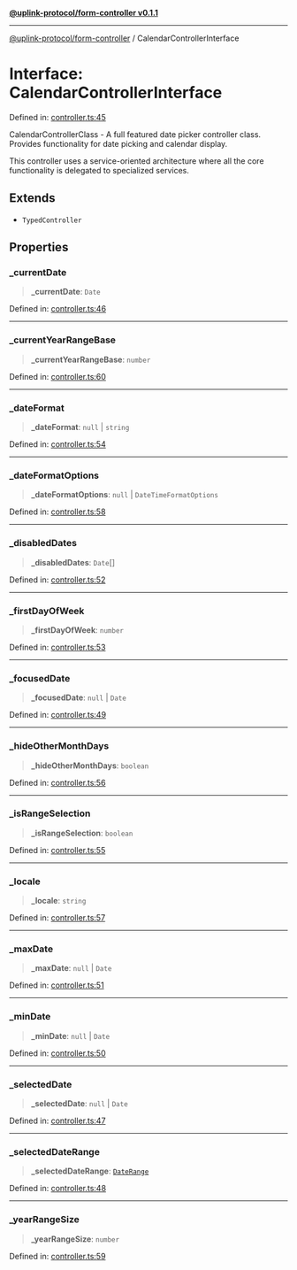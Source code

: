 [**@uplink-protocol/form-controller v0.1.1**](../README.md)

***

[@uplink-protocol/form-controller](../globals.md) / CalendarControllerInterface

# Interface: CalendarControllerInterface

Defined in: [controller.ts:45](https://github.com/jmkcoder/uplink-protocol-calendar/blob/38fef3d5c9ea8d85876f78e9f7a77f710bb13ac6/src/controller.ts#L45)

CalendarControllerClass - A full featured date picker controller class.
Provides functionality for date picking and calendar display.

This controller uses a service-oriented architecture where all the core
functionality is delegated to specialized services.

## Extends

- `TypedController`

## Properties

### \_currentDate

> **\_currentDate**: `Date`

Defined in: [controller.ts:46](https://github.com/jmkcoder/uplink-protocol-calendar/blob/38fef3d5c9ea8d85876f78e9f7a77f710bb13ac6/src/controller.ts#L46)

***

### \_currentYearRangeBase

> **\_currentYearRangeBase**: `number`

Defined in: [controller.ts:60](https://github.com/jmkcoder/uplink-protocol-calendar/blob/38fef3d5c9ea8d85876f78e9f7a77f710bb13ac6/src/controller.ts#L60)

***

### \_dateFormat

> **\_dateFormat**: `null` \| `string`

Defined in: [controller.ts:54](https://github.com/jmkcoder/uplink-protocol-calendar/blob/38fef3d5c9ea8d85876f78e9f7a77f710bb13ac6/src/controller.ts#L54)

***

### \_dateFormatOptions

> **\_dateFormatOptions**: `null` \| `DateTimeFormatOptions`

Defined in: [controller.ts:58](https://github.com/jmkcoder/uplink-protocol-calendar/blob/38fef3d5c9ea8d85876f78e9f7a77f710bb13ac6/src/controller.ts#L58)

***

### \_disabledDates

> **\_disabledDates**: `Date`[]

Defined in: [controller.ts:52](https://github.com/jmkcoder/uplink-protocol-calendar/blob/38fef3d5c9ea8d85876f78e9f7a77f710bb13ac6/src/controller.ts#L52)

***

### \_firstDayOfWeek

> **\_firstDayOfWeek**: `number`

Defined in: [controller.ts:53](https://github.com/jmkcoder/uplink-protocol-calendar/blob/38fef3d5c9ea8d85876f78e9f7a77f710bb13ac6/src/controller.ts#L53)

***

### \_focusedDate

> **\_focusedDate**: `null` \| `Date`

Defined in: [controller.ts:49](https://github.com/jmkcoder/uplink-protocol-calendar/blob/38fef3d5c9ea8d85876f78e9f7a77f710bb13ac6/src/controller.ts#L49)

***

### \_hideOtherMonthDays

> **\_hideOtherMonthDays**: `boolean`

Defined in: [controller.ts:56](https://github.com/jmkcoder/uplink-protocol-calendar/blob/38fef3d5c9ea8d85876f78e9f7a77f710bb13ac6/src/controller.ts#L56)

***

### \_isRangeSelection

> **\_isRangeSelection**: `boolean`

Defined in: [controller.ts:55](https://github.com/jmkcoder/uplink-protocol-calendar/blob/38fef3d5c9ea8d85876f78e9f7a77f710bb13ac6/src/controller.ts#L55)

***

### \_locale

> **\_locale**: `string`

Defined in: [controller.ts:57](https://github.com/jmkcoder/uplink-protocol-calendar/blob/38fef3d5c9ea8d85876f78e9f7a77f710bb13ac6/src/controller.ts#L57)

***

### \_maxDate

> **\_maxDate**: `null` \| `Date`

Defined in: [controller.ts:51](https://github.com/jmkcoder/uplink-protocol-calendar/blob/38fef3d5c9ea8d85876f78e9f7a77f710bb13ac6/src/controller.ts#L51)

***

### \_minDate

> **\_minDate**: `null` \| `Date`

Defined in: [controller.ts:50](https://github.com/jmkcoder/uplink-protocol-calendar/blob/38fef3d5c9ea8d85876f78e9f7a77f710bb13ac6/src/controller.ts#L50)

***

### \_selectedDate

> **\_selectedDate**: `null` \| `Date`

Defined in: [controller.ts:47](https://github.com/jmkcoder/uplink-protocol-calendar/blob/38fef3d5c9ea8d85876f78e9f7a77f710bb13ac6/src/controller.ts#L47)

***

### \_selectedDateRange

> **\_selectedDateRange**: [`DateRange`](DateRange.md)

Defined in: [controller.ts:48](https://github.com/jmkcoder/uplink-protocol-calendar/blob/38fef3d5c9ea8d85876f78e9f7a77f710bb13ac6/src/controller.ts#L48)

***

### \_yearRangeSize

> **\_yearRangeSize**: `number`

Defined in: [controller.ts:59](https://github.com/jmkcoder/uplink-protocol-calendar/blob/38fef3d5c9ea8d85876f78e9f7a77f710bb13ac6/src/controller.ts#L59)
